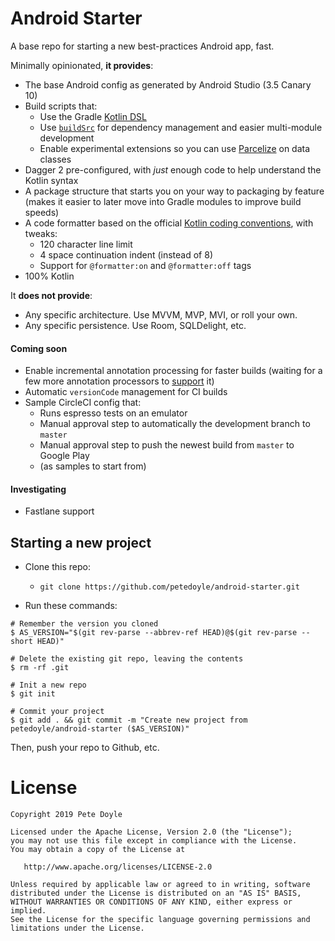 Android Starter
===============

A base repo for starting a new best-practices Android app, fast. 

Minimally opinionated, **it provides**:

- The base Android config as generated by Android Studio (3.5 Canary 10)
- Build scripts that:
    - Use the Gradle [Kotlin DSL](https://docs.gradle.org/current/userguide/kotlin_dsl.html)
    - Use [`buildSrc`](https://handstandsam.com/2018/02/11/kotlin-buildsrc-for-better-gradle-dependency-management/) for dependency management and easier multi-module development
    - Enable experimental extensions so you can use [Parcelize](https://kotlinlang.org/docs/tutorials/android-plugin.html) on data classes
- Dagger 2 pre-configured, with *just* enough code to help understand the Kotlin syntax
- A package structure that starts you on your way to packaging by feature (makes it easier to later move into Gradle modules to improve build speeds)
- A code formatter based on the official [Kotlin coding conventions](https://kotlinlang.org/docs/reference/coding-conventions.html), with tweaks:
     - 120 character line limit
     - 4 space continuation indent (instead of 8)
     - Support for `@formatter:on` and `@formatter:off` tags
- 100% Kotlin

It **does not provide**:

- Any specific architecture. Use MVVM, MVP, MVI, or roll your own.
- Any specific persistence. Use Room, SQLDelight, etc.

#### Coming soon
- Enable incremental annotation processing for faster builds (waiting for a few more annotation processors to [support](https://github.com/gradle/gradle/blob/master/subprojects/docs/src/docs/userguide/java_plugin.adoc#state-of-support-in-popular-annotation-processors) it)
- Automatic `versionCode` management for CI builds
- Sample CircleCI config that:
    - Runs espresso tests on an emulator
    - Manual approval step to automatically the development branch to `master`
    - Manual approval step to push the newest build from `master` to Google Play
    - (as samples to start from)

#### Investigating
- Fastlane support

## Starting a new project
- Clone this repo: 
    - `git clone https://github.com/petedoyle/android-starter.git`

- Run these commands:

```
# Remember the version you cloned
$ AS_VERSION="$(git rev-parse --abbrev-ref HEAD)@$(git rev-parse --short HEAD)"

# Delete the existing git repo, leaving the contents
$ rm -rf .git

# Init a new repo
$ git init

# Commit your project
$ git add . && git commit -m "Create new project from petedoyle/android-starter ($AS_VERSION)"
```

Then, push your repo to Github, etc.

# License

    Copyright 2019 Pete Doyle

    Licensed under the Apache License, Version 2.0 (the "License");
    you may not use this file except in compliance with the License.
    You may obtain a copy of the License at

       http://www.apache.org/licenses/LICENSE-2.0

    Unless required by applicable law or agreed to in writing, software
    distributed under the License is distributed on an "AS IS" BASIS,
    WITHOUT WARRANTIES OR CONDITIONS OF ANY KIND, either express or implied.
    See the License for the specific language governing permissions and
    limitations under the License.